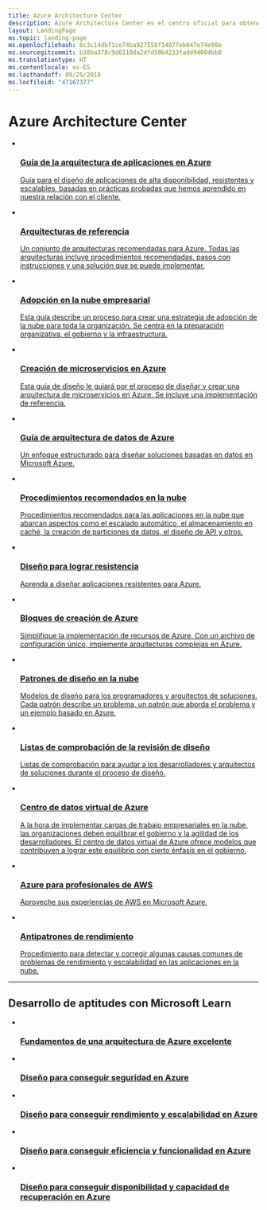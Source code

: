 ```yaml
---
title: Azure Architecture Center
description: Azure Architecture Center es el centro oficial para obtener instrucciones, planos, patrones y procedimientos recomendados para crear soluciones con Microsoft Azure. El equipo de patrones y prácticas de Microsoft es el que selecciona este material.
layout: LandingPage
ms.topic: landing-page
ms.openlocfilehash: 6c3c14dbf1ce74ba927558f1407feb847e74e98e
ms.sourcegitcommit: b38ba378c9d6110da2dfd50b4233fadd94604bb0
ms.translationtype: HT
ms.contentlocale: es-ES
ms.lasthandoff: 09/25/2018
ms.locfileid: "47167377"
---
```

# <a name="azure-architecture-center"></a>Azure Architecture Center

<!-- main panel -->
<ul class="panelContent cardsC">
    <!-- A3G -->
    <li>
        <a href="/azure/architecture/guide">
            <div class="cardSize">
                <div class="cardPadding">
                    <div class="card">
                        <img src="_images/a3g-logo.svg" alt="" />
                        <div class="cardText">
                            <h3>Guía de la arquitectura de aplicaciones en Azure</h3>
                            <p> Guía para el diseño de aplicaciones de alta disponibilidad, resistentes y escalables, basadas en prácticas probadas que hemos aprendido en nuestra relación con el cliente.</p>
                        </div>
                    </div>
                </div>
            </div>
        </a>
    </li>
    <!-- Reference architectures -->
    <li>
        <a href="/azure/architecture/reference-architectures">
            <div class="cardSize">
                <div class="cardPadding">
                    <div class="card">
                        <img src="_images/reference-architectures.svg" alt="" />
                        <div class="cardText">
                            <h3>Arquitecturas de referencia</h3>
                            <p>Un conjunto de arquitecturas recomendadas para Azure. Todas las arquitecturas incluye procedimientos recomendadas, pasos con instrucciones y una solución que se puede implementar.</p>
                        </div>
                    </div>
                </div>
            </div>
        </a>
    </li>
    <!-- Cloud Adoption -->
    <li>
        <a href="/azure/architecture/cloud-adoption/">
            <div class="cardSize">
                <div class="cardPadding">
                    <div class="card">
                        <img src="_images/cloud-adoption.svg" alt="" />
                        <div class="cardText">
                            <h3>Adopción en la nube empresarial</h3>
                            <p>Esta guía describe un proceso para crear una estrategia de adopción de la nube para toda la organización. Se centra en la preparación organizativa, el gobierno y la infraestructura.</p>
                        </div>
                    </div>
                </div>
            </div>
        </a>
    </li>
</ul>

<!-- Second panel -->
<ul class="panelContent cardsI">
    <!-- Microservices -->
    <li>
        <a href="/azure/architecture/microservices">
            <div class="cardSize">
                <div class="cardPadding">
                    <div class="card">
                        <div class="cardImageOuter">
                            <div class="cardImage">
                                <img src="_images/microservices.svg" alt="" />
                            </div>
                        </div>
                        <div class="cardText">
                            <h3>Creación de microservicios en Azure</h3>
                            <p>Esta guía de diseño le guiará por el proceso de diseñar y crear una arquitectura de microservicios en Azure. Se incluye una implementación de referencia.</p>
                        </div>
                    </div>
                </div>
            </div>
        </a>
    </li>
    <!-- data guide -->
    <li>
        <a href="/azure/architecture/data-guide/">
            <div class="cardSize">
                <div class="cardPadding">
                    <div class="card">
                        <div class="cardImageOuter">
                            <div class="cardImage">
                                <img src="_images/data-guide.svg" alt=""  />
                            </div>
                        </div>
                        <div class="cardText">
                            <h3>Guía de arquitectura de datos de Azure</h3>
                            <p>Un enfoque estructurado para diseñar soluciones basadas en datos en Microsoft Azure.</p>
                        </div>
                    </div>
                </div>
            </div>
        </a>
    </li>
    <!-- Best practices -->
    <li>
        <a href="/azure/architecture/best-practices/">
            <div class="cardSize">
                <div class="cardPadding">
                    <div class="card">
                        <div class="cardImageOuter">
                            <div class="cardImage">
                                <img src="_images/best-practices.svg" alt="" />
                            </div>
                        </div>
                        <div class="cardText">
                            <h3>Procedimientos recomendados en la nube</h3>
                            <p>Procedimientos recomendados para las aplicaciones en la nube que abarcan aspectos como el escalado automático, el almacenamiento en caché, la creación de particiones de datos, el diseño de API y otros.</p>
                        </div>
                    </div>
                </div>
            </div>
        </a>
    </li>
    <!-- Resiliency -->
    <li>
        <a href="/azure/architecture/resiliency">
            <div class="cardSize">
                <div class="cardPadding">
                    <div class="card">
                        <div class="cardImageOuter">
                            <div class="cardImage">
                                <img src="_images/resiliency.svg" alt="" />
                            </div>
                        </div>
                        <div class="cardText">
                            <h3>Diseño para lograr resistencia</h3>
                            <p>Aprenda a diseñar aplicaciones resistentes para Azure.</p>
                        </div>
                    </div>
                </div>
            </div>
        </a>
    </li>
    <!-- Building blocks -->
    <li>
        <a href="https://github.com/mspnp/template-building-blocks/wiki">
            <div class="cardSize">
                <div class="cardPadding">
                    <div class="card">
                        <div class="cardImageOuter">
                            <div class="cardImage">
                                <img src="_images/azbb.svg" alt="" />
                            </div>
                        </div>
                        <div class="cardText">
                            <h3>Bloques de creación de Azure</h3>
                            <p>Simplifique la implementación de recursos de Azure. Con un archivo de configuración único, implemente arquitecturas complejas en Azure.</p>
                        </div>
                    </div>
                </div>
            </div>
        </a>
    </li>
    <!-- design patterns -->
    <li>
        <a href="/azure/architecture/microservices">
            <div class="cardSize">
                <div class="cardPadding">
                    <div class="card">
                        <div class="cardImageOuter">
                            <div class="cardImage">
                                <img src="_images/cloud-design-patterns.svg" alt="" />
                            </div>
                        </div>
                        <div class="cardText">
                            <h3>Patrones de diseño en la nube</h3>
                            <p>Modelos de diseño para los programadores y arquitectos de soluciones. Cada patrón describe un problema, un patrón que aborda el problema y un ejemplo basado en Azure.</p>
                        </div>
                    </div>
                </div>
            </div>
        </a>
    </li>
    <!-- Checklists -->
    <li>
        <a href="/azure/architecture/checklist/">
            <div class="cardSize">
                <div class="cardPadding">
                    <div class="card">
                        <div class="cardImageOuter">
                            <div class="cardImage">
                                <img src="_images/checklist.svg" alt="" />
                            </div>
                        </div>
                        <div class="cardText">
                            <h3>Listas de comprobación de la revisión de diseño</h3>
                            <p>Listas de comprobación para ayudar a los desarrolladores y arquitectos de soluciones durante el proceso de diseño.</p>
                        </div>
                    </div>
                </div>
            </div>
        </a>
    </li>
    <!-- Azure Virtual Datacenter -->
    <li>
        <a href="./vdc/index.md">
            <div class="cardSize">
                <div class="cardPadding">
                    <div class="card">
                        <div class="cardImageOuter">
                            <div class="cardImage">
                                <img src="_images/virtual-datacenter.svg" alt="" />
                            </div>
                        </div>
                        <div class="cardText">
                            <h3>Centro de datos virtual de Azure</h3>
                            <p>A la hora de implementar cargas de trabajo empresariales en la nube, las organizaciones deben equilibrar el gobierno y la agilidad de los desarrolladores. El centro de datos virtual de Azure ofrece modelos que contribuyen a lograr este equilibrio con cierto énfasis en el gobierno.</p>
                        </div>
                    </div>
                </div>
            </div>
        </a>
    </li>
        <!-- Azure for AWS Professionals -->
    <li>
        <a href="/azure/architecture/aws-professional">
            <div class="cardSize">
                <div class="cardPadding">
                    <div class="card">
                        <div class="cardImageOuter">
                            <div class="cardImage">
                                <img src="_images/aws-professional.svg" alt="" />
                            </div>
                        </div>
                        <div class="cardText">
                            <h3>Azure para profesionales de AWS</h3>
                            <p>Aproveche sus experiencias de AWS en Microsoft Azure.</p>
                        </div>
                    </div>
                </div>
            </div>
        </a>
    </li>
    <!-- Performance anti-practices -->
    <li>
        <a href="/azure/architecture/antipatterns">
            <div class="cardSize">
                <div class="cardPadding">
                    <div class="card">
                        <div class="cardImageOuter">
                            <div class="cardImage">
                                <img src="_images/performance.svg" alt="" />
                            </div>
                        </div>
                        <div class="cardText">
                            <h3>Antipatrones de rendimiento</h3>
                            <p>Procedimiento para detectar y corregir algunas causas comunes de problemas de rendimiento y escalabilidad en las aplicaciones en la nube.</p>
                        </div>
                    </div>
                </div>
            </div>
        </a>
    </li>
</ul>

---

## <a name="build-your-skills-with-microsoft-learn"></a>Desarrollo de aptitudes con Microsoft Learn

<ul class="panelContent cardsFTitle">
    <li>
        <a href="/learn/modules/pillars-of-a-great-azure-architecture/">
        <div class="cardSize">
            <div class="cardPadding">
                <div class="card">
                    <div class="cardImageOuter">
                        <div class="cardImage">
                            <img src="/learn/achievements/pillars-of-a-great-azure-architecture.svg" alt="" />
                        </div>
                    </div>
                    <div class="cardText">
                        <h3> Fundamentos de una arquitectura de Azure excelente</h3>
                    </div>
                </div>
            </div>
        </div>
        </a>
    </li><li>
        <a href="/learn/modules/design-for-security-in-azure/">
        <div class="cardSize">
            <div class="cardPadding">
                <div class="card">
                    <div class="cardImageOuter">
                        <div class="cardImage">
                            <img src="/learn/achievements/design-for-security-in-azure.svg" alt="" />
                        </div>
                    </div>
                    <div class="cardText">
                        <h3> Diseño para conseguir seguridad en Azure</h3>
                    </div>
                </div>
            </div>
        </div>
        </a>
    </li><li>
        <a href="/learn/modules/design-for-performance-and-scalability-in-azure/">
        <div class="cardSize">
            <div class="cardPadding">
                <div class="card">
                    <div class="cardImageOuter">
                        <div class="cardImage">
                            <img src="/learn/achievements/design-for-performance-and-scalability-in-azure.svg" alt="" />
                        </div>
                    </div>
                    <div class="cardText">
                        <h3>Diseño para conseguir rendimiento y escalabilidad en Azure</h3>
                    </div>
                </div>
            </div>
        </div>
        </a>
    </li><li>
        <a href="/learn/modules/design-for-efficiency-and-operations-in-azure/">
        <div class="cardSize">
            <div class="cardPadding">
                <div class="card">
                    <div class="cardImageOuter">
                        <div class="cardImage">
                            <img src="/learn/achievements/design-for-efficiency-and-operations-in-azure.svg" alt="" />
                        </div>
                    </div>
                    <div class="cardText">
                        <h3>Diseño para conseguir eficiencia y funcionalidad en Azure</h3>
                    </div>
                </div>
            </div>
        </div>
        </a>
    </li><li>
        <a href="/learn/modules/design-for-availability-and-recoverability-in-azure/">
        <div class="cardSize">
            <div class="cardPadding">
                <div class="card">
                    <div class="cardImageOuter">
                        <div class="cardImage">
                            <img src="/learn/achievements/design-for-availability-and-recoverability-in-azure.svg" alt="" />
                        </div>
                    </div>
                    <div class="cardText">
                        <h3>Diseño para conseguir disponibilidad y capacidad de recuperación en Azure</h3>
                    </div>
                </div>
            </div>
        </div>
        </a>
    </li>
</ul>   
